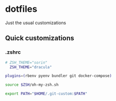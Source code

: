 # dotfiles

Just the usual customizations

## Quick customizations

### .zshrc

```sh
# ZSH_THEME="sorin"
  ZSH_THEME="dracula"

plugins=(rbenv pyenv bundler git docker-compose)

source $ZSH/oh-my-zsh.sh

export PATH="$HOME/.git-custom:$PATH"
```
